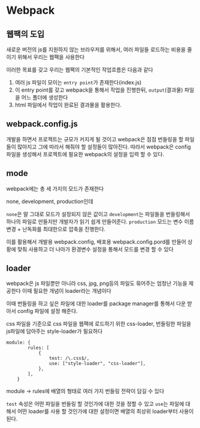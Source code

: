# Webpack

## 웹팩의 도입

새로운 버전의 js를 지원하지 않는 브라우저를 위해서, 여러 파일들 로드하는 비용을 줄이기 위해서 우리는 웹팩을 사용한다

이러한 목표를 갖고 우리는 웹팩의 기본적인 작업흐름은 다음과 같다

1. 여러 js 파일이 모이는 `entry point`가 존재한다(index.js)
2. 이 entry point를 갖고 webpack을 통해서 작업을 진행한뒤, `output`(결과물) 파일을 어느 폴더에 생성한다
3. html 파일에서 작업이 완료된 결과물을 활용한다.

## webpack.config.js

개발을 하면서 프로젝트는 규모가 커지게 될 것이고 webpack은 점점 번들링을 할 파일들이 많아지고 그에 따라서 해줘야 할 설정들이 많아진다. 따라서 webpack은 config 파일을 생성해서 프로젝트에 필요한 webpack의 설정을 입력 할 수 있다.

## mode

webpack에는 총 세 가지의 모드가 존재한다

none, development, production인데

`none`은 말 그대로 모드가 설정되지 않은 값이고 `development`는 파일들을 번들링해서 하나의 파일로 만들지만 개발자가 읽기 쉽게 만들어준다. `production` 모드는 변수 이름 변경 + 난독화를 최대한으로 압축을 진행한다.

이를 활용해서 개발용 webpack.config, 배포용 webpack.config.pord를 만들어 상황에 맞춰 사용하고 더 나아가 환경변수 설정을 통해서 모드를 변경 할 수 있다

## loader

webpack은 js 파일뿐만 아니라 css, jpg, png등의 파일도 묶어주는 엄청난 기능을 제공한다 이때 필요한 개념이 loader라는 개념이다

이때 번들링을 하고 싶은 파일에 대한 loader를 package manager를 통해서 다운 받아서 config 파일에 설정 해준다.

css 파일을 기준으로 css 파일을 웹팩에 로드하기 위한 css-loader, 번들링한 파일을 js파일에 담아주는 style-loader가 필요하다

```
module: {
        rules: [
            {
                test: /\.css$/,
                use: ["style-loader", "css-loader"],
            },
        ],
    }
```

module -> rules에 배열의 형태로 여러 가지 번들링 전략이 담길 수 있다

`test` 속성은 어떤 파일을 번들링 할 것인가에 대한 것을 정할 수 있고 `use`는 파일에 대해서 어떤 loader를 사용 할 것인가에 대한 설정이면 배열의 최상위 loader부터 사용이 된다.

